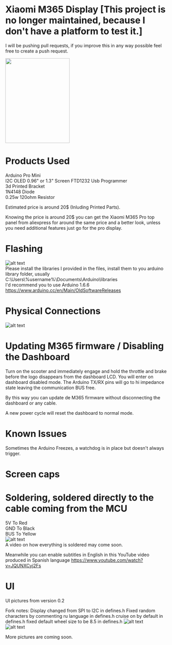 # Xiaomi M365 Display [This project is no longer maintained, because I don't have a platform to test it.]

I will be pushing pull requests, if you improve this in any way possible feel free to create a push request.

<img src="https://user-images.githubusercontent.com/5514002/56957966-22138500-6b49-11e9-8e42-26d0758b6d00.jpg" width="200" height="264" />

# Products Used  
Arduino Pro Mini    
I2C OLED 0.96" or 1.3" Screen
FTD1232 Usb Programmer   
3d Printed Bracket  
1N4148 Diode  
0.25w 120ohm Resistor       

Estimated price is around 20$ (Inluding Printed Parts).

Knowing the price is around 20$ you can get the Xiaomi M365 Pro top panel from aliexpress for around the same price and a better look, unless you need additional features just go for the pro display.

# Flashing  
![alt text](https://i.imgur.com/DpPkvJz.jpg)  
Please install the libraries I provided in the files, install them to you arduino library folder, usually              
  C:\Users\\%username%\Documents\Arduino\libraries  
I'd recommend you to use Arduino 1.6.6  
https://www.arduino.cc/en/Main/OldSoftwareReleases  

# Physical Connections  
![alt text](https://camo.githubusercontent.com/a912641249173768ae60670e843c62294d06da4f/68747470733a2f2f656c656374726f2e636c75622f646174612f666f72756d2f6d657373616765732f34323633312f696d616765732f31313636302d313238302e6a7067)  

# Updating M365 firmware / Disabling the Dashboard
Turn on the scooter and immediately engage and hold the throttle and brake before the logo disappears from the dashboard LCD. You will enter on dashboard disabled mode.
The Arduino TX/RX pins will go to hi impedance state leaving the communication BUS free.

By this way you can update de M365 firmware without disconnecting the dashboard or any cable.

A new power cycle will reset the dashboard to normal mode.

# Known Issues  
Sometimes the Arduino Freezes, a watchdog is in place but doesn't always trigger.  

# Screen caps
# Soldering, soldered directly to the cable coming from the MCU
5V To Red    
GND To Black  
BUS To Yellow  
![alt text](https://i.imgur.com/3ZwcrIJ.jpg)  
A video on how everything is soldered may come soon.

Meanwhile you can enable subtitles in English in this YouTube video produced in Spanish language
https://www.youtube.com/watch?v=JQUNXCyj2Fs

# UI
UI pictures from version 0.2  

Fork notes:
Display changed from SPI to I2C in defines.h
Fixed random characters by commenting ru language in defines.h
cruise on by default in defines.h
fixed default wheel size to be 8.5 in defines.h
![alt text](https://i.imgur.com/8ekMdIo.jpg)  
![alt text](https://i.imgur.com/AHLVTcu.jpg)  

More pictures are coming soon.
